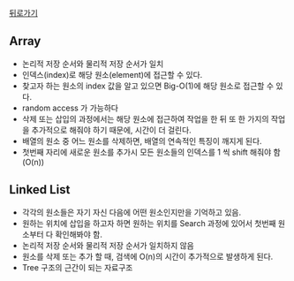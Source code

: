 <a href="https://github.com/jhlee225/studyDevRepo">뒤로가기</a>

## Array

- 논리적 저장 순서와 물리적 저장 순서가 일치
- 인덱스(index)로 해당 원소(element)에 접근할 수 있다.
- 찾고자 하는 원소의 index 값을 알고 있으면 Big-O(1)에 해당 원소로 접근할 수 있다.
- random access 가 가능하다
- 삭제 또는 삽입의 과정에서는 해당 원소에 접근하여 작업을 한 뒤 또 한 가지의 작업을 추가적으로 해줘야 하기 때문에, 시간이 더 걸린다.
- 배열의 원소 중 어느 원소를 삭제하면, 배열의 연속적인 특징이 깨지게 된다.
- 첫번째 자리에 새로운 원소를 추가시 모든 원소들의 인덱스를 1 씩 shift 해줘야 함 (O(n))

## Linked List

- 각각의 원소들은 자기 자신 다음에 어떤 원소인지만을 기억하고 있음.
- 원하는 위치에 삽입을 하고자 하면 원하는 위치를 Search 과정에 있어서 첫번째 원소부터 다 확인해봐야 함.
- 논리적 저장 순서와 물리적 저장 순서가 일치하지 않음
- 원소를 삭제 또는 추가 할 때, 검색에 O(n)의 시간이 추가적으로 발생하게 된다.
- Tree 구조의 근간이 되는 자료구조
